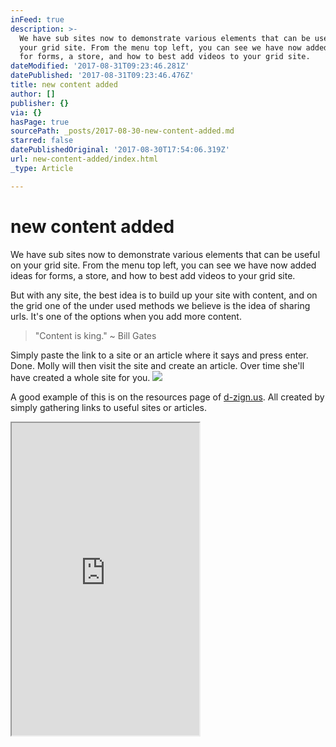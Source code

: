 ```yaml
---
inFeed: true
description: >-
  We have sub sites now to demonstrate various elements that can be useful on
  your grid site. From the menu top left, you can see we have now added ideas
  for forms, a store, and how to best add videos to your grid site.
dateModified: '2017-08-31T09:23:46.281Z'
datePublished: '2017-08-31T09:23:46.476Z'
title: new content added
author: []
publisher: {}
via: {}
hasPage: true
sourcePath: _posts/2017-08-30-new-content-added.md
starred: false
datePublishedOriginal: '2017-08-30T17:54:06.319Z'
url: new-content-added/index.html
_type: Article

---
```

# new content added

We have sub sites now to demonstrate various elements that can be useful on your grid site. From the menu top left, you can see we have now added ideas for forms, a store, and how to best add videos to your grid site.

But with any site, the best idea is to build up your site with content, and on the grid one of the under used methods we believe is the idea of sharing urls. It's one of the options when you add more content.

> "Content is king." ~ Bill Gates

Simply paste the link to a site or an article where it says and press enter. Done. Molly will then visit the site and create an article. Over time she'll have created a whole site for you.
![](https://the-grid-user-content.s3-us-west-2.amazonaws.com/d4dc342b-a07d-4245-bde8-730091c697be.png)

A good example of this is on the resources page of [d-zign.us][0]. All created by simply gathering links to useful sites or articles.

<iframe src="https://the-grid.github.io/ed-userhtml/?g=eJxNkcFqwzAMhu95CpPBmkBjp4PBWJIeAmPs0tNuYwzHllunjR1sJ2039u5T2hR2s6TPv6RfpdQj0bKKVZM5a0O8Lhmm1lHphdN9WCdqMCJoaxK5JH6JbEp-IkJG7kiLsWo9qYikWwgvB-jABF-f3_l2wztIfPqRfxZIa0WS_0x9fpMJSqXEQRicmZhZSDjgAWYOFQosUC2xpuUVo94JDGPGhDUGRKCKC2is3VMDgYH5eq2Zl3va-ruTarpDtbofwXlcohof6CqPJx0cnPbcYZONlUC18eBCDco6SObF0iL6TaQVwzTKkiyulizwdWuYtR4bLdK0KNlsWFROlooD9_7iqrDdxZWYSB54tnOgqngXQu-fGeONyE7nbzp4ZuCIrAnIZlxKkPOHo5ZhV8VPeT4nzND11gdUf7xd6w-eJZYH" height="500" style=""></iframe>



[0]: https://cool.d-zign.us/